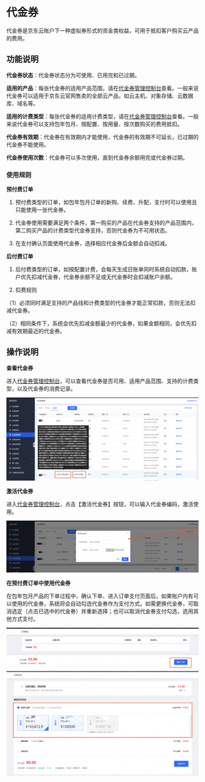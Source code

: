 # 代金券

代金券是京东云账户下一种虚拟券形式的资金类权益，可用于抵扣客户购买云产品的费用。

## 功能说明

**代金券状态**：代金券状态分为可使用、已用完和已过期。

**适用的产品**：每张代金券的适用产品范围，请在[代金券管理控制台](https://coupon-console.jdcloud.com/cost/coupon)查看。一般来说代金券可以适用于京东云官网售卖的全部云产品，如云主机、对象存储、云数据库、域名等。

**适用的计费类型**：每张代金券的适用计费类型，请在[代金券管理控制台](https://coupon-console.jdcloud.com/cost/coupon)查看。一般来说代金券可以支持包年包月、按配置、按用量、按次数购买的费用抵扣。

**代金券有效期**：代金券在有效期内才能使用，代金券的有效期不可延长，已过期的代金券不能使用。

**代金券使用次数**：代金券可以多次使用，直到代金券余额用完或代金券过期。

### 使用规则

**预付费订单**

1. 预付费类型的订单，如包年包月订单的新购、续费、升配，支付时可以使用且只能使用一张代金券。

2. 代金券使用需要满足两个条件，第一购买的产品在代金券支持的产品范围内，第二购买产品的计费类型代金券支持，否则代金券为不可用状态。

3. 在支付确认页面使用代金券，选择相应代金券后金额会自动扣减。

**后付费订单**

1. 后付费类型的订单，如按配置计费，会每天生成日账单同时系统自动扣款，账户优先扣减代金券，代金券余额不足或无代金券时会扣减账户余额。

2. 扣费规则

（1）必须同时满足支持的产品线和计费类型的代金券才能正常扣款，否则无法扣减代金券。

（2）相同条件下，系统会优先扣减金额最少的代金券，如果金额相同，会优先扣减有效期最近的代金券。

## 操作说明

**查看代金券**

进入[代金券管理控制台](https://coupon-console.jdcloud.com/cost/coupon)，可以查看代金券是否可用、适用产品范围、支持的计费类型，以及代金券的消费记录。

![djq](../../../../image/Coupon-Manage/djq.png)

**激活代金券**

进入[代金券管理控制台](https://coupon-console.jdcloud.com/cost/coupon)，点击【激活代金券】按钮，可以输入代金券编码，激活使用。

![djqjh](../../../../image/Coupon-Manage/djqjh.jpg)

**在预付费订单中使用代金券**

在包年包月产品的下单过程中，确认下单、进入订单支付页面后，如果账户内有可以使用的代金券，系统将会自动勾选代金券作为支付方式。如需更换代金券，可取消选定（点击已选中的代金券）并重新选择；也可以取消代金券支付勾选，选用其他方式支付。

![djqxd1](../../../../image/Coupon-Manage/djqxd1.png)
![djqxd2](../../../../image/Coupon-Manage/djqxd.png)
